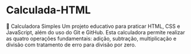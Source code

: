 # Calculada-HTML
🧮 Calculadora Simples Um projeto educativo para praticar HTML, CSS e JavaScript, além do uso do Git e GitHub.   Esta calculadora permite realizar as quatro operações fundamentais: adição, subtração, multiplicação e divisão  com tratamento de erro para divisão por zero.
